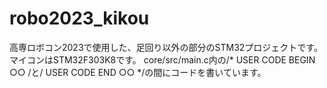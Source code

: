 # robo2023_kikou
高専ロボコン2023で使用した、足回り以外の部分のSTM32プロジェクトです。 マイコンはSTM32F303K8です。
core/src/main.c内の/* USER CODE BEGIN ○○ /と/ USER CODE END ○○ */の間にコードを書いています。
